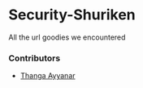 # Security-Shuriken
All the url goodies we encountered


### Contributors

- [Thanga Ayyanar](https://thangaayyanar.blogspot.com)
